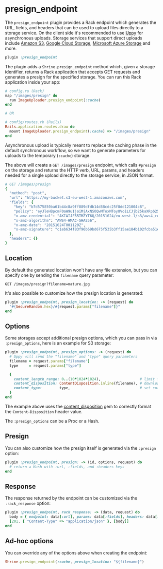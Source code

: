 # presign_endpoint

The `presign_endpoint` plugin provides a Rack endpoint which generates the URL,
fields, and headers that can be used to upload files directly to a storage
service. On the client side it's recommended to use [Uppy] for asynchronous
uploads. Storage services that support direct uploads include [Amazon S3],
[Google Cloud Storage], [Microsoft Azure Storage] and more.

```rb
plugin :presign_endpoint
```

The plugin adds a `Shrine.presign_endpoint` method which, given a storage
identifier, returns a Rack application that accepts GET requests and generates
a presign for the specified storage. You can run this Rack application inside
your app:

```rb
# config.ru (Rack)
map "/images/presign" do
  run ImageUploader.presign_endpoint(:cache)
end

# OR

# config/routes.rb (Rails)
Rails.application.routes.draw do
  mount ImageUploader.presign_endpoint(:cache) => "/images/presign"
end
```

Asynchronous upload is typically meant to replace the caching phase in the
default synchronous workflow, so we want to generate parameters for uploads to
the temporary (`:cache`) storage.

The above will create a `GET /images/presign` endpoint, which calls `#presign`
on the storage and returns the HTTP verb, URL, params, and headers needed for a
single upload directly to the storage service, in JSON format.

```rb
# GET /images/presign
{
  "method": "post",
  "url": "https://my-bucket.s3-eu-west-1.amazonaws.com",
  "fields": {
    "key": "b7d575850ba61b44c8a9ff889dfdb14d88cdc25f8dd121004c8",
    "policy": "eyJleHBpcmF0aW9uIjoiMjAxNS0QwMToxMToyOVoiLCJjb25kaXRpb25zIjpbeyJidWNrZXQiOiJ...",
    "x-amz-credential": "AKIAIJF55TMZYT6Q/20151024/eu-west-1/s3/aws4_request",
    "x-amz-algorithm": "AWS4-HMAC-SHA256",
    "x-amz-date": "20151024T001129Z",
    "x-amz-signature": "c1eb634f83f96b69bd675f535b3ff15ae184b102fcba51e4db5f4959b4ae26f4"
  },
  "headers": {}
}
```

## Location

By default the generated location won't have any file extension, but you can
specify one by sending the `filename` query parameter:

```
GET /images/presign?filename=nature.jpg
```

It's also possible to customize how the presign location is generated:

```rb
plugin :presign_endpoint, presign_location: -> (request) do
  "#{SecureRandom.hex}/#{request.params["filename"]}"
end
```

## Options

Some storages accept additional presign options, which you can pass in via
`:presign_options`, here is an example for S3 storage:

```rb
plugin :presign_endpoint, presign_options: -> (request) do
  # Uppy will send the "filename" and "type" query parameters
  filename = request.params["filename"]
  type     = request.params["type"]

  {
    content_length_range: 0..(10*1024*1024),                  # limit filesize to 10MB
    content_disposition: ContentDisposition.inline(filename), # download with original filename
    content_type:        type,                                # set correct content type
  }
end
```

The example above uses the [content_disposition] gem to correctly format the
`Content-Disposition` header value.

The `:presign_options` can be a Proc or a Hash.

## Presign

You can also customize how the presign itself is generated via the `:presign`
option:

```rb
plugin :presign_endpoint, presign: -> (id, options, request) do
  # return a Hash with :url, :fields, and :headers keys
end
```

## Response

The response returned by the endpoint can be customized via the
`:rack_response` option:

```rb
plugin :presign_endpoint, rack_response: -> (data, request) do
  body = { endpoint: data[:url], params: data[:fields], headers: data[:headers] }.to_json
  [201, { "Content-Type" => "application/json" }, [body]]
end
```

## Ad-hoc options

You can override any of the options above when creating the endpoint:

```rb
Shrine.presign_endpoint(:cache, presign_location: "${filename}")
```

[Uppy]: https://uppy.io
[Amazon S3]: https://aws.amazon.com/s3/
[Google Cloud Storage]: https://cloud.google.com/storage/
[Microsoft Azure Storage]: https://azure.microsoft.com/en-us/services/storage/
[content_disposition]: https://github.com/shrinerb/content_disposition
